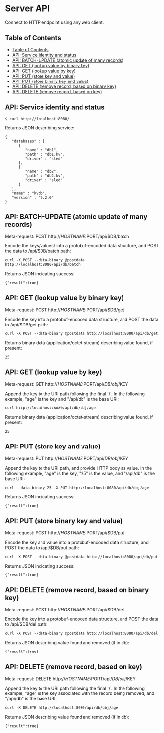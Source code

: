 
# Server API

Connect to HTTP endpoint using any web client.

## Table of Contents

* [Table of Contents](#table-of-contents)
* [API: Service identity and status](#api-service-identity-and-status)
* [API: BATCH-UPDATE (atomic update of many records)](#api-batch-update-atomic-update-of-many-records)
* [API: GET (lookup value by binary key)](#api-get-lookup-value-by-binary-key)
* [API: GET (lookup value by key)](#api-get-lookup-value-by-key)
* [API: PUT (store key and value)](#api-put-store-key-and-value)
* [API: PUT (store binary key and value)](#api-put-store-binary-key-and-value)
* [API: DELETE (remove record, based on binary key)](#api-delete-remove-record-based-on-binary-key)
* [API: DELETE (remove record, based on key)](#api-delete-remove-record-based-on-key)

## API: Service identity and status

```
$ curl http://localhost:8080/
```

Returns JSON describing service:
```
{
   "databases" : [
      {
         "name" : "db1",
         "path" : "db1.kv",
         "driver" : "sled"
      },
      {
         "name" : "db2",
         "path" : "db2.kv",
         "driver" : "sled"
      }
   ],
   "name" : "kvdb",
   "version" : "0.2.0"
}
```

## API: BATCH-UPDATE (atomic update of many records)

Meta-request: POST http://$HOSTNAME:$PORT/api/$DB/batch

Encode the keys/values/ into a protobuf-encoded
data structure, and POST the data to /api/$DB/batch path:
```
curl -X POST --data-binary @postdata http://localhost:8080/api/db/batch
```

Returns JSON indicating success:
```
{"result":true}
```

## API: GET (lookup value by binary key)

Meta-request: POST http://$HOSTNAME:$PORT/api/$DB/get

Encode the key into a protobuf-encoded
data structure, and POST the data to /api/$DB/get path:
```
curl -X POST --data-binary @postdata http://localhost:8080/api/db/get
```

Returns binary data (application/octet-stream) describing value found,
if present:
```
25
```

## API: GET (lookup value by key)

Meta-request: GET http://$HOSTNAME:$PORT/api/$DB/obj/$KEY

Append the key to the URI path following the final '/'.  In the
following example, "age" is the key and "/api/db" is the base URI:
```
curl http://localhost:8080/api/db/obj/age
```

Returns binary data (application/octet-stream) describing value found,
if present:
```
25
```

## API: PUT (store key and value)

Meta-request: PUT http://$HOSTNAME:$PORT/api/$DB/obj/$KEY

Append the key to the URI path, and provide HTTP body as value.  In the
following example, "age" is the key, "25" is the value,
and "/api/db" is the base URI:
```
curl --data-binary 25 -X PUT http://localhost:8080/api/db/obj/age
```

Returns JSON indicating success:
```
{"result":true}
```

## API: PUT (store binary key and value)

Meta-request: POST http://$HOSTNAME:$PORT/api/$DB/put

Encode the key and value into a protobuf-encoded
data structure, and POST the data to /api/$DB/put path:
```
curl -X POST --data-binary @postdata http://localhost:8080/api/db/put
```

Returns JSON indicating success:
```
{"result":true}
```

## API: DELETE (remove record, based on binary key)

Meta-request: POST http://$HOSTNAME:$PORT/api/$DB/del

Encode the key into a protobuf-encoded
data structure, and POST the data to /api/$DB/del path:
```
curl -X POST --data-binary @postdata http://localhost:8080/api/db/del
```

Returns JSON describing value found and removed (if in db):
```
{"result":true}
```

## API: DELETE (remove record, based on key)

Meta-request: DELETE http://$HOSTNAME:$PORT/api/$DB/obj/$KEY

Append the key to the URI path following the final '/'.  In the
following example, "age" is the key associated with the record
being removed, and "/api/db" is the base URI:
```
curl -X DELETE http://localhost:8080/api/db/obj/age
```

Returns JSON describing value found and removed (if in db):
```
{"result":true}
```

